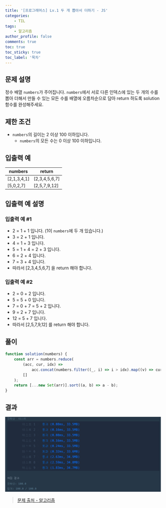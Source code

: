 ```yaml
---
title: '[프로그래머스] Lv.1 두 개 뽑아서 더하기 - JS'
categories:
    - TIL
tags:
    - 알고리즘
author_profile: false
comments: true
toc: true
toc_sticky: true
toc_label: '목차'
---
```


## 문제 설명

정수 배열 `numbers`가 주어집니다. `numbers`에서 서로 다른 인덱스에 있는 두 개의 수를 뽑아 더해서 만들 수 있는 모든 수를 배열에 오름차순으로 담아 return 하도록 solution 함수를 완성해주세요.

## 제한 조건

-   `numbers`의 길이는 2 이상 100 이하입니다.
    -   `numbers`의 모든 수는 0 이상 100 이하입니다.

## 입출력 예

| numbers     | return        |
| ----------- | ------------- |
| [2,1,3,4,1] | [2,3,4,5,6,7] |
| [5,0,2,7]   | [2,5,7,9,12]  |

## 입출력 예 설명

### 입출력 예 #1

-   2 = 1 + 1 입니다. (1이 `numbers`에 두 개 있습니다.)
-   3 = 2 + 1 입니다.
-   4 = 1 + 3 입니다.
-   5 = 1 + 4 = 2 + 3 입니다.
-   6 = 2 + 4 입니다.
-   7 = 3 + 4 입니다.
-   따라서 [2,3,4,5,6,7] 을 return 해야 합니다.

### 입출력 예 #2

-   2 = 0 + 2 입니다.
-   5 = 5 + 0 입니다.
-   7 = 0 + 7 = 5 + 2 입니다.
-   9 = 2 + 7 입니다.
-   12 = 5 + 7 입니다.
-   따라서 [2,5,7,9,12] 를 return 해야 합니다.

## 풀이

```javascript
function solution(numbers) {
    const arr = numbers.reduce(
        (acc, cur, idx) =>
            acc.concat(numbers.filter((_, i) => i > idx).map((v) => cur + v)),
        []
    );
    return [...new Set(arr)].sort((a, b) => a - b);
}
```

## 결과

![result](/assets/images/2023/09/01/algorithm-45-result.png)

> [문제 출처 - 알고리즘](https://school.programmers.co.kr/learn/courses/30/lessons/68644)
